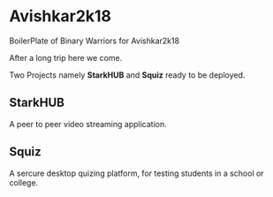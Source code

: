 # Avishkar2k18

BoilerPlate of Binary Warriors for Avishkar2k18

After a long trip here we come.

Two Projects namely **StarkHUB** and **Squiz** ready to be deployed.

## StarkHUB

A peer to peer video streaming application.

## Squiz

A sercure desktop quizing platform, for testing students in a school or college.
